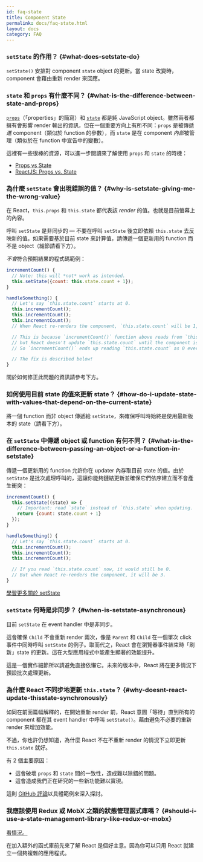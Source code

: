 ```yaml
---
id: faq-state
title: Component State
permalink: docs/faq-state.html
layout: docs
category: FAQ
---
```


### `setState` 的作用？ {#what-does-setstate-do}

`setState()` 安排對 component `state` object 的更新。當 state 改變時，component 會藉由重新 render 來回應。

### `state` 和 `props` 有什麼不同？ {#what-is-the-difference-between-state-and-props}

[`props`](/docs/components-and-props.html)（「properties」的簡寫）和 [`state`](/docs/state-and-lifecycle.html) 都是純 JavaScript object。雖然兩者都擁有會影響 render 輸出的資訊，但在一個重要方向上有所不同：`props` 是被傳遞*進* component（類似於 function 的參數），而 `state` 是在 component *內部*被管理（類似於在 function 中宣告中的變數）。

這裡有一些很棒的資源，可以進一步閱讀來了解使用 `props` 和 `state` 的時機：
* [Props vs State](https://github.com/uberVU/react-guide/blob/master/props-vs-state.md)
* [ReactJS: Props vs. State](https://lucybain.com/blog/2016/react-state-vs-pros/)

### 為什麼 `setState` 會出現錯誤的值？ {#why-is-setstate-giving-me-the-wrong-value}

在 React，`this.props` 和 `this.state` 都代表該 *render* 的值。也就是目前螢幕上的內容。

呼叫 `setState` 是非同步的 — 不要在呼叫 `setState` 後立即依賴 `this.state` 去反映新的值。如果需要基於目前 state 來計算值，請傳遞一個更新用的 function 而不是 object（細節請看下方）。

*不會*符合預期結果的程式碼範例：

```jsx
incrementCount() {
  // Note: this will *not* work as intended.
  this.setState({count: this.state.count + 1});
}

handleSomething() {
  // Let's say `this.state.count` starts at 0.
  this.incrementCount();
  this.incrementCount();
  this.incrementCount();
  // When React re-renders the component, `this.state.count` will be 1, but you expected 3.

  // This is because `incrementCount()` function above reads from `this.state.count`,
  // but React doesn't update `this.state.count` until the component is re-rendered.
  // So `incrementCount()` ends up reading `this.state.count` as 0 every time, and sets it to 1.

  // The fix is described below!
}
```

關於如何修正此問題的資訊請參考下方。

### 如何使用目前 state 的值來更新 state？ {#how-do-i-update-state-with-values-that-depend-on-the-current-state}

將一個 function 而非 object 傳遞給 `setState`，來確保呼叫時始終是使用最新版本的 state（請看下方）。

### 在 `setState` 中傳遞 object 或 function 有何不同？ {#what-is-the-difference-between-passing-an-object-or-a-function-in-setstate}

傳遞一個更新用的 function 允許你在 updater 內存取目前 state 的值。由於 `setState` 是批次處理呼叫的，這讓你能夠鏈結更新並確保它們依序建立而不會產生衝突：

```jsx
incrementCount() {
  this.setState((state) => {
    // Important: read `state` instead of `this.state` when updating.
    return {count: state.count + 1}
  });
}

handleSomething() {
  // Let's say `this.state.count` starts at 0.
  this.incrementCount();
  this.incrementCount();
  this.incrementCount();

  // If you read `this.state.count` now, it would still be 0.
  // But when React re-renders the component, it will be 3.
}
```

[學習更多關於 setState](/docs/react-component.html#setstate)

### `setState` 何時是非同步？ {#when-is-setstate-asynchronous}

目前 `setState` 在 event handler 中是非同步。

這會確保 `Child` 不會重新 render 兩次，像是 `Parent` 和 `Child` 在一個單次 click 事件中同時呼叫 `setState` 的例子。取而代之，React 會在瀏覽器事件結束時「刷新」state 的更新。這在大型應用程式中能產生顯著的效能提升。

這是一個實作細節所以請避免直接依懶它。未來的版本中，React 將在更多情況下預設批次處理更新。

### 為什麼 React 不同步地更新 `this.state`？ {#why-doesnt-react-update-thisstate-synchronously}

如同在前面篇幅解釋的，在開始重新 render 前，React 意圖「等待」直到所有的 component 都在其 event handler 中呼叫 `setState()`。藉由避免不必要的重新 render 來增加效能。

不過，你也許仍想知道，為什麼 React 不在不重新 render 的情況下立即更新 `this.state` 就好。

有 2 個主要原因：

* 這會破壞 `props` 和 `state` 間的一致性，造成難以除錯的問題。
* 這會造成我們正在研究的一些新功能難以實現。

這則 [GitHub 評論](https://github.com/facebook/react/issues/11527#issuecomment-360199710)以具體範例來深入探討。

### 我應該使用 Redux 或 MobX 之類的狀態管理函式庫嗎？ {#should-i-use-a-state-management-library-like-redux-or-mobx}

[看情況。](https://redux.js.org/faq/general#when-should-i-use-redux)

在加入額外的函式庫前先來了解 React 是個好主意。因為你可以只用 React 就建立一個夠複雜的應用程式。